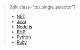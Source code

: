 > [!div class="op_single_selector"]
> 
> * [NET](../articles/service-bus/service-bus-dotnet-how-to-use-topics-subscriptions.md)
> * [Java](../articles/service-bus/service-bus-java-how-to-use-topics-subscriptions.md)
> * [Node.js](../articles/service-bus/service-bus-nodejs-how-to-use-topics-subscriptions.md)
> * [PHP](../articles/service-bus/service-bus-php-how-to-use-topics-subscriptions.md)
> * [Python](../articles/service-bus/service-bus-python-how-to-use-topics-subscriptions.md)
> * [Ruby](../articles/service-bus/service-bus-ruby-how-to-use-topics-subscriptions.md)
> 
> 

